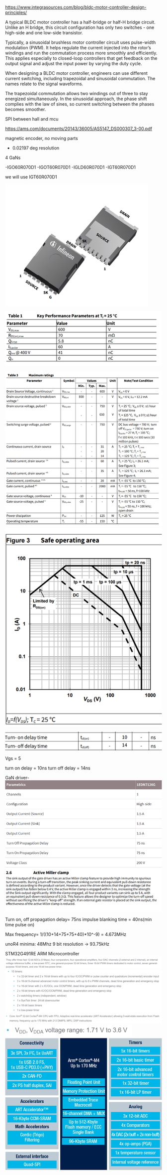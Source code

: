 https://www.integrasources.com/blog/bldc-motor-controller-design-principles/

A typical BLDC motor controller has a half-bridge or half-H bridge circuit. Unlike an H bridge, this circuit configuration has only two switches - one high-side and one low-side transistor.

Typically, a sinusoidal brushless motor controller circuit uses pulse-width modulation (PWM). It helps regulate the current injected into the rotor’s windings and run the commutation process more smoothly and efficiently. This applies especially to closed-loop controllers that get feedback on the output signal and adjust the input power by varying the duty cycle.

When designing a BLDC motor controller, engineers can use different current switching, including trapezoidal and sinusoidal commutation. The names relate to the signal waveforms. 

The trapezoidal commutation allows two windings out of three to stay energized simultaneously. In the sinusoidal approach, the phase shift complies with the law of sines, so current switching between the phases becomes smoother. 

SPI between hall and mcu

https://ams.com/documents/20143/36005/AS5147_DS000307_3-00.pdf

magnetic encoder, no moving parts

- 0.02197 deg resolution


4 GaNs

-IGO60R070D1 
-IGOT60R070D1 
-IGLD60R070D1 
-IGT60R070D1 

we will use IGT60R070D1

![![alt text](image-1.png)](image.png)

![alt text](image-2.png)

![alt text](image-3.png)
![alt text](image-4.png)

![alt text](image-11.png)

Vgs = 5

turn on delay = 10ns
turn off delay = 14ns

GaN driver-
![alt text](image-13.png)
![alt text](image-12.png)

Turn on, off  propagation delay= 75ns
impulse blanking time = 40ns(min time pulse on)

Max frequency= 1/((10+14+75+75+40)*10^-9) = 4.673MHz



unoR4 minima: 48Mhz
9 bit resolution -> 93.75kHz


STM32G491RE ARM Microcontroller
![alt text](image-5.png)
![alt text](image-6.png)
![alt text](image-7.png)
![alt text](image-8.png)
![alt text](image-9.png)